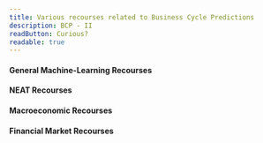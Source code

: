 ```yaml
---
title: Various recourses related to Business Cycle Predictions
description: BCP - II
readButton: Curious?
readable: true
---
```


#### General Machine-Learning Recourses



#### NEAT Recourses



#### Macroeconomic Recourses



#### Financial Market Recourses 
